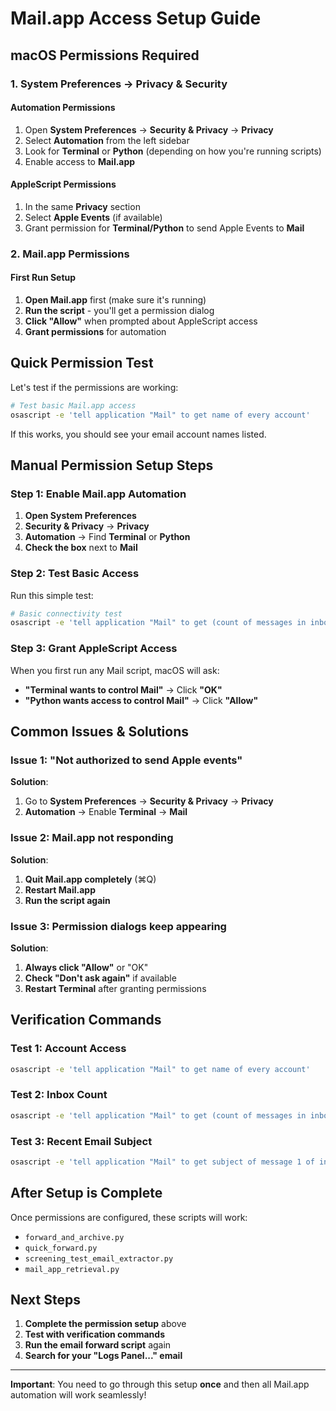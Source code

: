 # Mail.app Access Setup Guide

## macOS Permissions Required

### 1. **System Preferences → Privacy & Security**

#### Automation Permissions
1. Open **System Preferences** → **Security & Privacy** → **Privacy**
2. Select **Automation** from the left sidebar
3. Look for **Terminal** or **Python** (depending on how you're running scripts)
4. Enable access to **Mail.app**

#### AppleScript Permissions  
1. In the same **Privacy** section
2. Select **Apple Events** (if available)
3. Grant permission for **Terminal/Python** to send Apple Events to **Mail**

### 2. **Mail.app Permissions**

#### First Run Setup
1. **Open Mail.app** first (make sure it's running)
2. **Run the script** - you'll get a permission dialog
3. **Click "Allow"** when prompted about AppleScript access
4. **Grant permissions** for automation

## Quick Permission Test

Let's test if the permissions are working:

```bash
# Test basic Mail.app access
osascript -e 'tell application "Mail" to get name of every account'
```

If this works, you should see your email account names listed.

## Manual Permission Setup Steps

### Step 1: Enable Mail.app Automation
1. **Open System Preferences**
2. **Security & Privacy** → **Privacy** 
3. **Automation** → Find **Terminal** or **Python**
4. **Check the box** next to **Mail**

### Step 2: Test Basic Access
Run this simple test:

```bash
# Basic connectivity test
osascript -e 'tell application "Mail" to get (count of messages in inbox)'
```

### Step 3: Grant AppleScript Access
When you first run any Mail script, macOS will ask:
- **"Terminal wants to control Mail"** → Click **"OK"**
- **"Python wants access to control Mail"** → Click **"Allow"**

## Common Issues & Solutions

### Issue 1: "Not authorized to send Apple events"
**Solution**: 
1. Go to **System Preferences** → **Security & Privacy** → **Privacy**
2. **Automation** → Enable **Terminal** → **Mail**

### Issue 2: Mail.app not responding
**Solution**:
1. **Quit Mail.app completely** (⌘Q)
2. **Restart Mail.app**  
3. **Run the script again**

### Issue 3: Permission dialogs keep appearing
**Solution**:
1. **Always click "Allow"** or "OK"
2. **Check "Don't ask again"** if available
3. **Restart Terminal** after granting permissions

## Verification Commands

### Test 1: Account Access
```bash
osascript -e 'tell application "Mail" to get name of every account'
```

### Test 2: Inbox Count
```bash
osascript -e 'tell application "Mail" to get (count of messages in inbox)'
```

### Test 3: Recent Email Subject
```bash
osascript -e 'tell application "Mail" to get subject of message 1 of inbox'
```

## After Setup is Complete

Once permissions are configured, these scripts will work:
- `forward_and_archive.py` 
- `quick_forward.py`
- `screening_test_email_extractor.py`
- `mail_app_retrieval.py`

## Next Steps

1. **Complete the permission setup** above
2. **Test with verification commands**
3. **Run the email forward script** again
4. **Search for your "Logs Panel..." email**

---

**Important**: You need to go through this setup **once** and then all Mail.app automation will work seamlessly!
